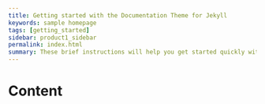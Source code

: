```yaml
---
title: Getting started with the Documentation Theme for Jekyll
keywords: sample homepage
tags: [getting_started]
sidebar: product1_sidebar
permalink: index.html
summary: These brief instructions will help you get started quickly with the theme. The other topics in this help provide additional information and detail about working with other aspects of this theme and Jekyll.
---
```


# Content
